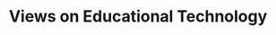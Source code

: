 ---
layout: topic
title: "Views on Educational Technology"
group: introduction-to-edtech
category: views-on-educational-technology
permalink: /introduction-to-edtech/views-on-educational-technology
sidebar:
  nav: "side-nav"
---